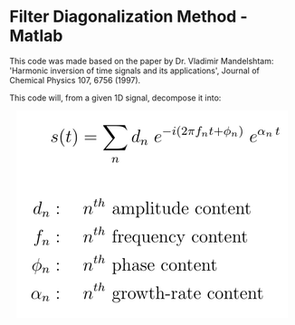 # Filter Diagonalization Method - Matlab
This code was made based on the paper by Dr. Vladimir Mandelshtam: 'Harmonic inversion of time signals and its applications',
Journal of Chemical Physics 107, 6756 (1997).

This code will, from a given 1D signal, decompose it into:
<p align="center">
  <img src="https://github.com/adamiao/filter-diagonalization-method-matlab/blob/develop/images/equation.PNG" alt="Signal decomposition"/>
</p>
